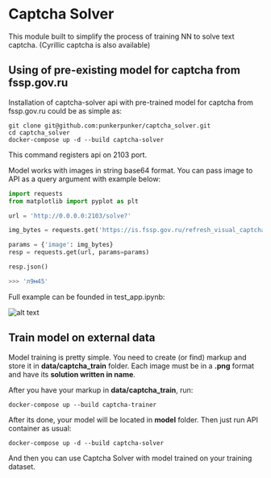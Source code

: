 # Captcha Solver 
This module built to simplify the process of training NN to solve text captcha. (Cyrillic captcha is also available)

## Using of pre-existing model for captcha from fssp.gov.ru

Installation of captcha-solver api with pre-trained model for captcha from fssp.gov.ru could be as simple as:

```
git clone git@github.com:punkerpunker/captcha_solver.git
cd captcha_solver
docker-compose up -d --build captcha-solver
```
This command registers api on 2103 port.

Model works with images in string base64 format. You can pass image to API as a query argument with example below:
```python
import requests
from matplotlib import pyplot as plt

url = 'http://0.0.0.0:2103/solve?'

img_bytes = requests.get('https://is.fssp.gov.ru/refresh_visual_captcha/').json()['image'].split(',')[1]

params = {'image': img_bytes}
resp = requests.get(url, params=params)

resp.json()

>>> 'л9м45'
```

Full example can be founded in test_app.ipynb:

![alt text](https://github.com/punkerpunker/captcha_solver/blob/master/example.jpg)

## Train model on external data

Model training is pretty simple. 
You need to create (or find) markup and store it in __data/captcha_train__ folder. Each image must be in a __.png__ format and have its __solution written in name__.

After you have your markup in __data/captcha_train__, run:

```
docker-compose up --build captcha-trainer
```

After its done, your model will be located in __model__ folder.
Then just run API container as usual:

```
docker-compose up -d --build captcha-solver
```

And then you can use Captcha Solver with model trained on your training dataset. 
